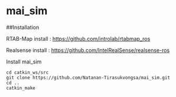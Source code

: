 # mai_sim

##Installation

RTAB-Map install : https://github.com/introlab/rtabmap_ros

Realsense install : https://github.com/IntelRealSense/realsense-ros
 
Install mai_sim
~~~
cd catkin_ws/src
git clone https://github.com/Natanan-Tirasukvongsa/mai_sim.git
cd ..
catkin_make
~~~
